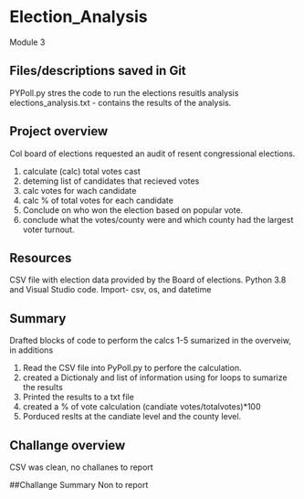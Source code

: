 # Election_Analysis
Module 3 
## Files/descriptions saved in Git  
PYPoll.py stres the code to run the elections resuitls analysis 
elections_analysis.txt - contains the results of the analysis.
## Project overview 
Col board of elections requested an audit of resent congressional elections. 
  1) calculate (calc) total votes cast 
  2) deteming list of candidates that recieved votes 
  3) calc votes for wach candidate
  4) calc % of total votes for each candidate
  5) Conclude on who won the election based on popular vote. 
  6) conclude what the votes/county were and which county had the largest voter turnout.
## Resources
CSV file with election data provided by the Board of elections.
Python 3.8 and Visual Studio code.
Import- csv, os, and datetime 

## Summary 
Drafted blocks of code to perform the calcs 1-5 sumarized in the overveiw, in additions 
  1) Read the CSV file into PyPoll.py to perfore the calculation. 
  2) created a Dictionaly and list of information using for loops to sumarize the results 
  3) Printed the results to a txt file  
  4) created a % of vote calculation  (candiate votes/totalvotes)*100
  5) Porduced reslts at the candiate level and the county level. 

## Challange overview
CSV was clean, no challanes to report 

##Challange Summary
Non to report
